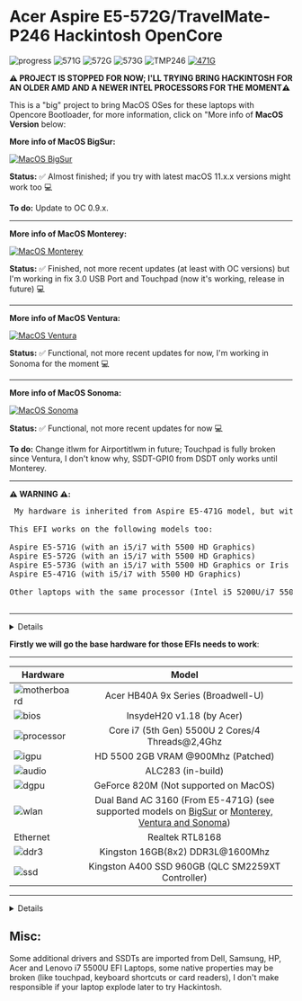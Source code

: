 [MacOS Sonoma]: https://github.com/sebasrock156/Acer-E5-572-TMP246-OpenCore/tree/Sonoma-beta
[BigSur]: https://github.com/sebasrock156/Acer-E5-572-TMP246-OpenCore/tree/BigSur#supported-wlan-cards-by-intel
[Monterey, Ventura and Sonoma]: https://github.com/sebasrock156/Acer-E5-572-TMP246-OpenCore/tree/Monterey#supported-wlan-cards-by-intel

# Acer Aspire E5-572G/TravelMate-P246 Hackintosh OpenCore

![progress](https://img.shields.io/badge/progress-developing-blue.svg)
![571G](https://img.shields.io/badge/works-on_E5_571G-green.svg)
![572G](https://img.shields.io/badge/works-on_E5_572G-green.svg)
![573G](https://img.shields.io/badge/works-on_E5_573G-green.svg)
![TMP246](https://img.shields.io/badge/works-on_TravelMate_P246-green.svg)
[![471G](https://img.shields.io/badge/malfunctioning-on_E5_471G_click_for_info-orange.svg)](https://github.com/sebasrock156/Acer-E5-572-TMP246-OpenCore/blob/main/471G-INFO.md)


**⚠️ PROJECT IS STOPPED FOR NOW; I'LL TRYING BRING HACKINTOSH FOR AN OLDER AMD AND A NEWER INTEL PROCESSORS FOR THE MOMENT⚠️**

This is a "big" project to bring MacOS OSes for these laptops with Opencore Bootloader, for more information, click on "More info of **MacOS Version** below:

**More info of MacOS BigSur:**

[![MacOS BigSur](https://i.imgur.com/SP2LYM8.png)](https://github.com/sebasrock156/Acer-E5-572-TMP246-OpenCore/tree/BigSur)

**Status:** ✅ Almost finished; if you try with latest macOS 11.x.x versions might work too 💻

**To do:** Update to OC 0.9.x. 

---

**More info of MacOS Monterey:**

[![MacOS Monterey](https://i.imgur.com/BKvumkU.png)](https://github.com/sebasrock156/Acer-E5-572-TMP246-OpenCore/tree/Monterey)

**Status:** ✅ Finished, not more recent updates (at least with OC versions) but I'm working in fix 3.0 USB Port and Touchpad (now it's working, release in future) 💻 

---

**More info of MacOS Ventura:**

[![MacOS Ventura](https://i.imgur.com/Y3QSYAZ.png)](https://github.com/sebasrock156/Acer-E5-572-TMP246-OpenCore/tree/Ventura)

**Status:** ✅ Functional, not more recent updates for now, I'm working in Sonoma for the moment 💻 

---

**More info of MacOS Sonoma:**

[![MacOS Sonoma](https://i.imgur.com/fjkDYMh.png)](https://github.com/sebasrock156/Acer-E5-572-TMP246-OpenCore/tree/Sonoma)

**Status:** ✅ Functional, not more recent updates for now 💻 

**To do:** Change itlwm for Airportitlwm in future; Touchpad is fully broken since Ventura, I don't know why, SSDT-GPI0 from DSDT only works until Monterey.

---
**⚠️ WARNING ⚠️:**

<pre> My hardware is inherited from Aspire E5-471G model, but with a TravelMate P246-MG Motherboard (from China), anyways, I'll wanna named "E5-471MG" 😂😂😂

This EFI works on the following models too:
 
Aspire E5-571G (with an i5/i7 with 5500 HD Graphics)
Aspire E5-572G (with an i5/i7 with 5500 HD Graphics)
Aspire E5-573G (with an i5/i7 with 5500 HD Graphics or Iris HD 6100 Graphics)
Aspire E5-471G (with i5/i7 with 5500 HD Graphics)
 
Other laptops with the same processor (Intel i5 5200U/i7 5500U or better and using HD 5500/5600).
 
</pre>
---



<details>
 
 
![img](https://i.imgur.com/mj0FBuD.jpg)
 
 
</details>

**Firstly we will go the base hardware for those EFIs needs to work**:

---

Hardware | Model
--- |:--:
![motherboard](https://i.imgur.com/kjUKjB2.png) | Acer HB40A 9x Series (Broadwell-U)
![bios](https://i.imgur.com/98P6ntE.png) | InsydeH20 v1.18 (by Acer)
![processor](https://i.imgur.com/hWNvzxy.png) | Core i7 (5th Gen) 5500U 2 Cores/4 Threads@2,4Ghz
![igpu](https://i.imgur.com/f55jc7k.png)| HD 5500 2GB VRAM @900Mhz (Patched)
![audio](https://i.imgur.com/A7RRuUn.png) | ALC283 (in-build)
![dgpu](https://i.imgur.com/1frTIg4.png) | GeForce 820M (Not supported on MacOS)
![wlan](https://i.imgur.com/9eDLwo9.png) | Dual Band AC 3160 (From E5-471G) (see supported models on [BigSur] or [Monterey, Ventura and Sonoma])
Ethernet | Realtek RTL8168
![ddr3](https://i.imgur.com/5MAnSyf.png) | Kingston 16GB(8x2) DDR3L@1600Mhz
![ssd](https://i.imgur.com/pozDx4X.png) | Kingston A400 SSD 960GB (QLC SM2259XT Controller)
---

<details>
 
**Now, some minimum hardware recommendations**:

---

Hardware | Model
--- |:--:
RAM | Any Samsung, Hynix or Kingston DDR3 8GB(4GBx2).
Audio Card | Any Realtek Audio Card (some Broadcom cards may not work).
WLAN Card | Any Intel network card (A few Realtek cards works externally or a recommend Broadcom Apple supported card).
SATA Drive	| Any Solid State Drive (SSD) with 240GB of storage.
IDE Drive | Add a caddy for SATA Output, then, I recommend any Hard Disk with 500GB/1000GB of storage.
---
 
</details>

## Misc:
Some additional drivers and SSDTs are imported from Dell, Samsung, HP, Acer and Lenovo i7 5500U EFI Laptops, some native properties may be broken (like touchpad, keyboard shortcuts or card readers), I don't make responsible if your laptop explode later to try Hackintosh.
